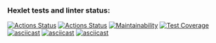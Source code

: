 ### Hexlet tests and linter status:
[![Actions Status](https://github.com/Wa11en/frontend-project-46/actions/workflows/hexlet-check.yml/badge.svg)](https://github.com/Wa11en/frontend-project-46/actions)
[![Actions Status](https://github.com/Wa11en/frontend-project-46/actions/workflows/nodejs.yml/badge.svg)](https://github.com/Wa11en/frontend-project-46/actions)
[![Maintainability](https://api.codeclimate.com/v1/badges/7b9e5e4276dc1a6e0627/maintainability)](https://codeclimate.com/github/Wa11en/frontend-project-46/maintainability)
[![Test Coverage](https://api.codeclimate.com/v1/badges/7b9e5e4276dc1a6e0627/test_coverage)](https://codeclimate.com/github/Wa11en/frontend-project-46/test_coverage)
[![asciicast](https://asciinema.org/a/aPoZS0igXWtkUijFDw9VeT8pR.svg)](https://asciinema.org/a/aPoZS0igXWtkUijFDw9VeT8pR)
[![asciicast](https://asciinema.org/a/ZRnVWaeGbHdgDKcVE3HXE8Muc.svg)](https://asciinema.org/a/ZRnVWaeGbHdgDKcVE3HXE8Muc)
[![asciicast](https://asciinema.org/a/ABeV8Mv2zc5gm9LAwbfOZmSis.svg)](https://asciinema.org/a/ABeV8Mv2zc5gm9LAwbfOZmSis)
